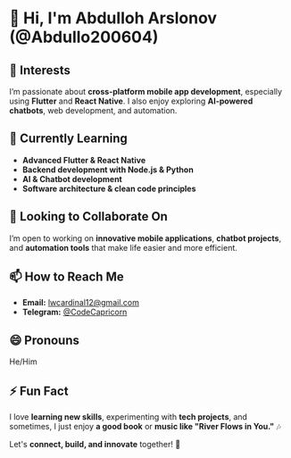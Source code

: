 # 👋 Hi, I'm Abdulloh Arslonov (@Abdullo200604)  

## 👀 Interests  
I’m passionate about **cross-platform mobile app development**, especially using **Flutter** and **React Native**. I also enjoy exploring **AI-powered chatbots**, web development, and automation.  

## 🌱 Currently Learning  
- **Advanced Flutter & React Native**  
- **Backend development with Node.js & Python**  
- **AI & Chatbot development**  
- **Software architecture & clean code principles**  

## 💞️ Looking to Collaborate On  
I’m open to working on **innovative mobile applications**, **chatbot projects**, and **automation tools** that make life easier and more efficient.  

## 📫 How to Reach Me  
- **Email:** lwcardinal12@gmail.com  
- **Telegram:** [@CodeCapricorn](https://t.me/Abdullo200604)

## 😄 Pronouns  
He/Him  

## ⚡ Fun Fact  
I love **learning new skills**, experimenting with **tech projects**, and sometimes, I just enjoy **a good book** or **music like "River Flows in You."** 🎶  

Let's **connect, build, and innovate** together! 🚀  
